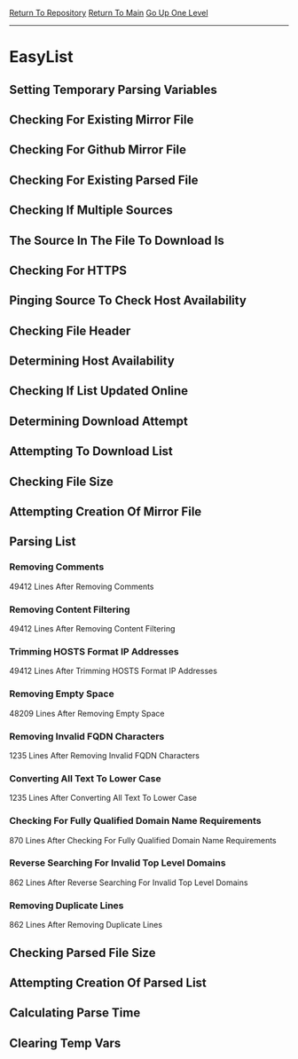 [Return To Repository](https://github.com/deathbybandaid/piholeparser/)
[Return To Main](https://github.com/deathbybandaid/piholeparser/blob/master/RecentRunLogs/Mainlog.md)
[Go Up One Level](https://github.com/deathbybandaid/piholeparser/blob/master/RecentRunLogs/TopLevelScripts/30-Processing-External-Blacklists.md)
____________________________________
# EasyList
## Setting Temporary Parsing Variables
## Checking For Existing Mirror File
## Checking For Github Mirror File
## Checking For Existing Parsed File
## Checking If Multiple Sources
## The Source In The File To Download Is
## Checking For HTTPS
## Pinging Source To Check Host Availability
## Checking File Header
## Determining Host Availability
## Checking If List Updated Online
## Determining Download Attempt
## Attempting To Download List
## Checking File Size
## Attempting Creation Of Mirror File
## Parsing List
### Removing Comments
49412 Lines After Removing Comments
### Removing Content Filtering
49412 Lines After Removing Content Filtering
### Trimming HOSTS Format IP Addresses
49412 Lines After Trimming HOSTS Format IP Addresses
### Removing Empty Space
48209 Lines After Removing Empty Space
### Removing Invalid FQDN Characters
1235 Lines After Removing Invalid FQDN Characters
### Converting All Text To Lower Case
1235 Lines After Converting All Text To Lower Case
### Checking For Fully Qualified Domain Name Requirements
870 Lines After Checking For Fully Qualified Domain Name Requirements
### Reverse Searching For Invalid Top Level Domains
862 Lines After Reverse Searching For Invalid Top Level Domains
### Removing Duplicate Lines
862 Lines After Removing Duplicate Lines
## Checking Parsed File Size
## Attempting Creation Of Parsed List
## Calculating Parse Time
## Clearing Temp Vars
